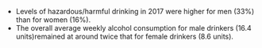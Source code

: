 * Levels of hazardous/harmful drinking in 2017 were higher for men (33%) than for women (16%). 
* The overall average weekly alcohol consumption for male drinkers (16.4 units)remained at around twice that for female drinkers (8.6 units).



